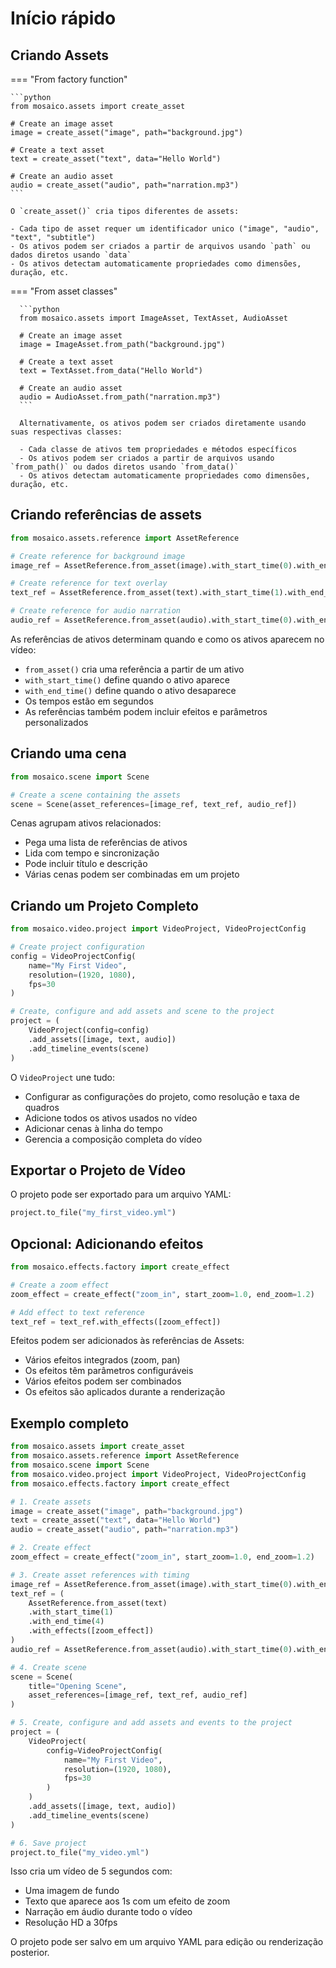 # Início rápido

## Criando Assets

=== "From factory function"

    ```python
    from mosaico.assets import create_asset

    # Create an image asset
    image = create_asset("image", path="background.jpg")

    # Create a text asset
    text = create_asset("text", data="Hello World")

    # Create an audio asset
    audio = create_asset("audio", path="narration.mp3")
    ```

    O `create_asset()` cria tipos diferentes de assets:

    - Cada tipo de asset requer um identificador unico ("image", "audio", "text", "subtitle")
    - Os ativos podem ser criados a partir de arquivos usando `path` ou dados diretos usando `data`
    - Os ativos detectam automaticamente propriedades como dimensões, duração, etc.

=== "From asset classes"

      ```python
      from mosaico.assets import ImageAsset, TextAsset, AudioAsset

      # Create an image asset
      image = ImageAsset.from_path("background.jpg")

      # Create a text asset
      text = TextAsset.from_data("Hello World")

      # Create an audio asset
      audio = AudioAsset.from_path("narration.mp3")
      ```

      Alternativamente, os ativos podem ser criados diretamente usando suas respectivas classes:

      - Cada classe de ativos tem propriedades e métodos específicos
      - Os ativos podem ser criados a partir de arquivos usando `from_path()` ou dados diretos usando `from_data()`
      - Os ativos detectam automaticamente propriedades como dimensões, duração, etc.


## Criando referências de assets

```python
from mosaico.assets.reference import AssetReference

# Create reference for background image
image_ref = AssetReference.from_asset(image).with_start_time(0).with_end_time(5)

# Create reference for text overlay
text_ref = AssetReference.from_asset(text).with_start_time(1).with_end_time(4)

# Create reference for audio narration
audio_ref = AssetReference.from_asset(audio).with_start_time(0).with_end_time(5)
```

As referências de ativos determinam quando e como os ativos aparecem no vídeo:

- `from_asset()` cria uma referência a partir de um ativo
- `with_start_time()` define quando o ativo aparece
- `with_end_time()` define quando o ativo desaparece
- Os tempos estão em segundos
- As referências também podem incluir efeitos e parâmetros personalizados

## Criando uma cena

```python
from mosaico.scene import Scene

# Create a scene containing the assets
scene = Scene(asset_references=[image_ref, text_ref, audio_ref])
```

Cenas agrupam ativos relacionados:

- Pega uma lista de referências de ativos
- Lida com tempo e sincronização
- Pode incluir título e descrição
- Várias cenas podem ser combinadas em um projeto

## Criando um Projeto Completo

```python
from mosaico.video.project import VideoProject, VideoProjectConfig

# Create project configuration
config = VideoProjectConfig(
    name="My First Video",
    resolution=(1920, 1080),
    fps=30
)

# Create, configure and add assets and scene to the project
project = (
    VideoProject(config=config)
    .add_assets([image, text, audio])
    .add_timeline_events(scene)
)
```

O `VideoProject` une tudo:

- Configurar as configurações do projeto, como resolução e taxa de quadros
- Adicione todos os ativos usados ​​no vídeo
- Adicionar cenas à linha do tempo
- Gerencia a composição completa do vídeo

## Exportar o Projeto de Vídeo

O projeto pode ser exportado para um arquivo YAML:

```python
project.to_file("my_first_video.yml")
```

## Opcional: Adicionando efeitos

```python
from mosaico.effects.factory import create_effect

# Create a zoom effect
zoom_effect = create_effect("zoom_in", start_zoom=1.0, end_zoom=1.2)

# Add effect to text reference
text_ref = text_ref.with_effects([zoom_effect])
```

Efeitos podem ser adicionados às referências de Assets:

- Vários efeitos integrados (zoom, pan)
- Os efeitos têm parâmetros configuráveis
- Vários efeitos podem ser combinados
- Os efeitos são aplicados durante a renderização

## Exemplo completo

```python
from mosaico.assets import create_asset
from mosaico.assets.reference import AssetReference
from mosaico.scene import Scene
from mosaico.video.project import VideoProject, VideoProjectConfig
from mosaico.effects.factory import create_effect

# 1. Create assets
image = create_asset("image", path="background.jpg")
text = create_asset("text", data="Hello World")
audio = create_asset("audio", path="narration.mp3")

# 2. Create effect
zoom_effect = create_effect("zoom_in", start_zoom=1.0, end_zoom=1.2)

# 3. Create asset references with timing
image_ref = AssetReference.from_asset(image).with_start_time(0).with_end_time(5)
text_ref = (
    AssetReference.from_asset(text)
    .with_start_time(1)
    .with_end_time(4)
    .with_effects([zoom_effect])
)
audio_ref = AssetReference.from_asset(audio).with_start_time(0).with_end_time(5)

# 4. Create scene
scene = Scene(
    title="Opening Scene",
    asset_references=[image_ref, text_ref, audio_ref]
)

# 5. Create, configure and add assets and events to the project
project = (
    VideoProject(
        config=VideoProjectConfig(
            name="My First Video",
            resolution=(1920, 1080),
            fps=30
        )
    )
    .add_assets([image, text, audio])
    .add_timeline_events(scene)
)

# 6. Save project
project.to_file("my_video.yml")
```

Isso cria um vídeo de 5 segundos com:

- Uma imagem de fundo
- Texto que aparece aos 1s com um efeito de zoom
- Narração em áudio durante todo o vídeo
- Resolução HD a 30fps

O projeto pode ser salvo em um arquivo YAML para edição ou renderização posterior.
